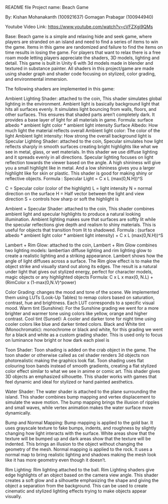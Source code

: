 README file 
Project name: Beach Game 

By: 	Kishan Mohanakanth (100921637) 
Gomagan Prabagar (100944940)

Youtube Video Link: https://www.youtube.com/watch?v=cVFZXgi9QMs

Base: Beach game is a simple and relaxing hide and seek game, where players are stranded on an island and need to find a series of items to win the game. Items in this game are randomized and failure to find the items on time results in losing the game. For players that want to relax there is a free roam mode letting players appreciate the shaders, 3D models, lighting and detail. This game is built in Unity 6 with 3d models made in blender and textured in substance painter. All shaders in this project/game are made using shader graph and shader code focusing on stylized, color grading, and environmental immersion. 

The following shaders are implemented in this game: 

Ambient Lighting Shader:  attached to the coin, This shader simulates global lighting in the environment. Ambient light is basically background light that hits all surfaces evenly. It simulates light bouncing from walls, floors, and other surfaces. This ensures that shaded parts aren’t completely dark. It provides a base layer of light for all materials in game. 
Formula: surface albedo * ambient light color * ambient light intensity
Surface Albedo: How much light the material reflects overall
Ambient light color: The color of the light
Ambient light intensity: How strong the overall background light is
Specular Lighting Shader: attached to the coin, Specular simulates how light reflects sharply in smooth surfaces creating bright highlights like what we see in metal, glass, or wet materials. In this shader we use diffuse lighting and it spreads evenly in all directions. Specular lighting focuses on light reflection towards the viewer based on the angle. A high shininess will give you a small highlight like in metal. And a low shininess gives you a larger highlight like for skin or plastic. This shader is good for making shiny or reflective objects. 
Formula : Specular Light = C x L (max(0,N.H))^S

C = Specular color (color of the highlight)
L = light intensity 
N = normal direction on the surface 
H = Half vector between the light and view direction
S = controls how sharp or soft the highlight is 

Ambient + Specular Shader: attached to the coin, This shader combines ambient light and specular highlights to produce a natural looking illumination. Ambient lighting makes sure that surfaces are softly lit while the specular reflections give depth and realism to shiny materials. This is useful for objects that transition from lit to shadowed. 
Formula : (surface albedo * ambient light color * ambient light intensity) + C x L (max(0,N.H))^S

Lambert + Rim Glow:  attached to the coin, Lambert + Rim Glow combines two lighting models: lambertian diffuse lighting and rim lighting glow to create a realistic lighting and a striking appearance. Lambert shows how the angle of light diffuses across a surface. The Rim glow effect is to make the object strike and visually stand out along its edges. The result is a natural under light that gives out stylized energy, perfect for character models, magic objects or any highlighted objects
Formula: C x L x max(0, N.L) +  (RimColor x (1-max(0,N.V)^power) 

Color Grading: changes the mood and tone of the scene. We implemented them using LUTs (Look-Up Tables) to remap colors based on saturation, contrast, hue and brightness. Each LUT corresponds to a specific visual mood. 
Warm tint (Sunshine): For the Sunshine grading we went for a more brighter and warmer tone using colors like yellow, orange and higher contrast. 
Cool tint (Sunset): A cooler and darker tone for night time using cooler colors like blue and darker tinted colors. 
Black and White tint (Monochromatic): monochrome or black and white, for this grading we went for a black and white as a custom grading shader. This is used only to focus on luminance how bright or how dark each pixel is 

Toon Shader: Toon shading is added on the crab object in the game. The toon shader or otherwise called as cel shader renders 3d objects non photorealistic making the graphics look flat. Toon shading uses flat colouring toon bands instead of smooth gradients, creating a flat stylized color effect similar to what we see in anime or comic art. This shader gives 3D objects an emphasized silhouette. This shader works with games that feel dynamic and ideal for stylized or hand painted aesthetics.

Water Shader: The water shader is attached to the plane surrounding the island. This shader combines bump mapping and vertex displacement to simulate the wave motion. The bump mapping brings the illusion of ripples and small waves, while vertex animation makes the water surface move dynamically. 

Bump and Normal Mapping: Bump mapping is applied to the gold bar. It uses grayscale texture to fake bumps, indents, and roughness by slightly changing how light interacts with the surface. White areas show that the texture will be bumped up and dark areas show that the texture will be indented. This brings an illusion to the object without changing the geometry of the mesh. Normal mapping is applied to the rock. It uses a normal map to bring realistic lighting and shadows making the mesh look like it has more geometry even though it doesn’t. 

Rim Lighting:  Rim lighting attached to the ball. Rim Lighting shaders give edge highlights of an object based on the camera view angle. This shader creates a soft glow and a silhouette emphasizing the shape and giving the object a separation from the background. This can be used to create cinematic and stylized lighting effects trying to make objects appear visually. 
